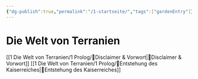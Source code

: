 ```yaml
---
{"dg-publish":true,"permalink":"/1-startseite/","tags":["gardenEntry"]}
---
```


# Die Welt von Terranien




[[1 Die Welt von Terranien/1 Prolog/📜Disclaimer & Vorwort\|📜Disclaimer & Vorwort]]
[[1 Die Welt von Terranien/1 Prolog/📜Entstehung des Kaiserreiches\|📜Entstehung des Kaiserreiches]]